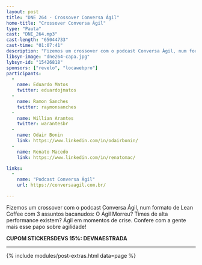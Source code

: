 ```yaml
---
layout: post
title: "DNE 264 - Crossover Conversa Ágil"
home-title: "Crossover Conversa Ágil"
type: "Pauta"
cast: "DNE_264.mp3"
cast-length: "65044733"
cast-time: "01:07:41"
description: "Fizemos um crossover com o podcast Conversa Ágil, num formato de Lean Coffee com 3 assuntos bacanudos: O Ágil Morreu? Times de alta performance existem? Ágil em momentos de crise. Confere com a gente mais esse papo sobre agilidade!"
libsyn-image: "dne264-capa.jpg"
lybsyn-id: "15426818"
sponsors: ["revelo", "locawebpro"]
participants:
  -
    name: Eduardo Matos
    twitter: eduardojmatos
  -
    name: Ramon Sanches
    twitter: raymonsanches
  -
    name: Willian Arantes
    twitter: warantesbr
  -
    name: Odair Bonin
    link: https://www.linkedin.com/in/odairbonin/
  -
    name: Renato Macedo
    link: https://www.linkedin.com/in/renatomac/

links:
  -
    name: "Podcast Conversa Ágil"
    url: https://conversaagil.com.br/

---
```


Fizemos um crossover com o podcast Conversa Ágil, num formato de Lean Coffee com 3 assuntos bacanudos: O Ágil Morreu? Times de alta performance existem? Ágil em momentos de crise. Confere com a gente mais esse papo sobre agilidade!

<strong>CUPOM STICKERSDEVS 15%: DEVNAESTRADA</strong>

---

{% include modules/post-extras.html data=page %}
